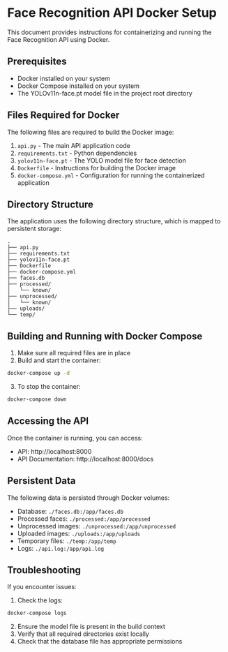 # Face Recognition API Docker Setup

This document provides instructions for containerizing and running the Face Recognition API using Docker.

## Prerequisites

- Docker installed on your system
- Docker Compose installed on your system
- The YOLOv11n-face.pt model file in the project root directory

## Files Required for Docker

The following files are required to build the Docker image:

1. `api.py` - The main API application code
2. `requirements.txt` - Python dependencies
3. `yolov11n-face.pt` - The YOLO model file for face detection
4. `Dockerfile` - Instructions for building the Docker image
5. `docker-compose.yml` - Configuration for running the containerized application

## Directory Structure

The application uses the following directory structure, which is mapped to persistent storage:

```
.
├── api.py
├── requirements.txt
├── yolov11n-face.pt
├── Dockerfile
├── docker-compose.yml
├── faces.db
├── processed/
│   └── known/
├── unprocessed/
│   └── known/
├── uploads/
└── temp/
```

## Building and Running with Docker Compose

1. Make sure all required files are in place
2. Build and start the container:

```bash
docker-compose up -d
```

3. To stop the container:

```bash
docker-compose down
```

## Accessing the API

Once the container is running, you can access:

- API: http://localhost:8000
- API Documentation: http://localhost:8000/docs

## Persistent Data

The following data is persisted through Docker volumes:

- Database: `./faces.db:/app/faces.db`
- Processed faces: `./processed:/app/processed`
- Unprocessed images: `./unprocessed:/app/unprocessed`
- Uploaded images: `./uploads:/app/uploads`
- Temporary files: `./temp:/app/temp`
- Logs: `./api.log:/app/api.log`

## Troubleshooting

If you encounter issues:

1. Check the logs:
```bash
docker-compose logs
```

2. Ensure the model file is present in the build context
3. Verify that all required directories exist locally
4. Check that the database file has appropriate permissions 